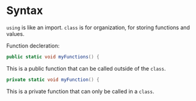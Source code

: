 # Syntax

``using`` is like an import. ``class`` is for organization, for storing functions and values.

Function decleration:
```c#
public static void myFunctions() {
```

This is a public function that can be called outside of the ``class``.

```c#
private static void myFunction() {
```

This is a private function that can only be called in a ``class``.